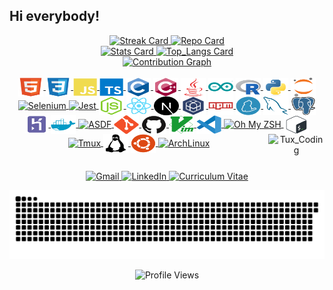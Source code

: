 ## Hi everybody!  

<div align="center">

<div align="center">
  <a href="https://AlvaroDavi5.github.io/pages/portfolio/">
  <img alt="Streak Card" height="120em" src="https://github-readme-streak-stats.herokuapp.com/?user=AlvaroDavi5&theme=gotham">
  <img alt="Repo Card" height="120em" src="https://github-readme-stats.vercel.app/api/pin/?username=AlvaroDavi5&show_icons=true&show_owner=true&border_radius=10&theme=gotham&repo=AlvaroDavi5"/>
</div>

<div align="center">
  <a href="https://AlvaroDavi5.github.io/pages/portfolio/">
  <img alt="Stats Card" height="180em" src="https://github-readme-stats.vercel.app/api?username=AlvaroDavi5&show_icons=true&border_radius=8&theme=gotham&include_all_commits=true&count_private=true"/>
  <img alt="Top_Langs Card" height="180em" src="https://github-readme-stats.vercel.app/api/top-langs/?username=AlvaroDavi5&layout=compact&langs_count=20&border_radius=8&theme=gotham"/>
</div>

<div align="center">
  <a href="https://AlvaroDavi5.github.io/pages/portfolio/">
  <img alt="Contribution Graph" height="180em" src="https://activity-graph.herokuapp.com/graph?username=AlvaroDavi5&border_radius=8&theme=gotham&count_private=true"/>
</div>

<div style="display: inline_block"><br>
  <a href="https://developer.mozilla.org/docs/Web/HTML">
    <img align="center" alt="HTML" height="30" width="40" src="https://raw.githubusercontent.com/devicons/devicon/master/icons/html5/html5-original.svg">
  </a>
  <a href="https://developer.mozilla.org/docs/Web/CSS">
    <img align="center" alt="CSS" height="30" width="40" src="https://raw.githubusercontent.com/devicons/devicon/master/icons/css3/css3-original.svg">
  </a>
  <a href="https://developer.mozilla.org/docs/Web/JavaScript">
    <img align="center" alt="JavaScript" height="28" width="38" src="https://raw.githubusercontent.com/devicons/devicon/master/icons/javascript/javascript-plain.svg">
  </a>
  <a href="https://www.typescriptlang.org/">
    <img align="center" alt="TypeScript" height="28" width="38" src="https://raw.githubusercontent.com/devicons/devicon/master/icons/typescript/typescript-plain.svg">
  </a>
  <a href="https://devdocs.io/c/">
    <img align="center" alt="C" height="30" width="40" src="https://raw.githubusercontent.com/devicons/devicon/master/icons/c/c-original.svg">
  </a>
  <a href="https://devdocs.io/cpp/">
    <img align="center" alt="C++" height="30" width="40" src="https://raw.githubusercontent.com/devicons/devicon/master/icons/cplusplus/cplusplus-original.svg">
  </a>
  <a href="https://www.java.com/">
    <img align="center" alt="Java" height="30" width="40" src="https://github.com/devicons/devicon/blob/master/icons/java/java-plain.svg">
  </a>
  <a href="https://www.arduino.cc/">
    <img align="center" alt="Arduino" height="30" width="40" src="https://raw.githubusercontent.com/devicons/devicon/master/icons/arduino/arduino-original.svg">
  </a>
  <a href="https://www.r-project.org">
    <img align="center" alt="R" height="30" width="40" src="https://github.com/devicons/devicon/blob/master/icons/r/r-original.svg">
  </a>
  <a href="https://www.python.org/">
    <img align="center" alt="Python" height="30" width="40" src="https://raw.githubusercontent.com/devicons/devicon/master/icons/python/python-original.svg">
  </a>

  <a href="https://jupyter.org/">
    <img align="center" alt="Jupyter" height="30" width="40" src="https://raw.githubusercontent.com/devicons/devicon/master/icons/jupyter/jupyter-original.svg">
  </a>
  <a href="https://selenium-python.readthedocs.io/">
    <img align="center" alt="Selenium" height="26" width="26" src="https://seeklogo.com/images/S/selenium-logo-A1B53CEFB0-seeklogo.com.png">
  </a>
  <a href="https://jestjs.io/">
    <img align="center" alt="Jest" height="28" width="28" src="https://seeklogo.com/images/J/jest-logo-F9901EBBF7-seeklogo.com.png">
  </a>
  <a href="https://nodejs.org/en/">
    <img align="center" alt="NodeJS" height="30" width="40" src="https://raw.githubusercontent.com/devicons/devicon/master/icons/nodejs/nodejs-plain.svg">
  </a>
  <a href="https://reactjs.org/">
    <img align="center" alt="ReactJS" height="30" width="40" src="https://raw.githubusercontent.com/devicons/devicon/master/icons/react/react-original.svg">
  </a>
  <a href="https://nextjs.org/">
    <img align="center" alt="NextJS" height="30" width="40" src="https://raw.githubusercontent.com/devicons/devicon/master/icons/nextjs/nextjs-original.svg">
  </a>
  <a href="https://sequelize.org/master/">
    <img align="center" alt="Sequelize" height="30" width="40" src="https://raw.githubusercontent.com/devicons/devicon/master/icons/sequelize/sequelize-plain.svg">
  </a>
  <a href="https://www.npmjs.com/">
    <img align="center" alt="NPM" height="30" width="40" src="https://raw.githubusercontent.com/devicons/devicon/master/icons/npm/npm-original-wordmark.svg">
  </a>
  <a href="https://yarnpkg.com/">
    <img align="center" alt="Yarn" height="30" width="40" src="https://raw.githubusercontent.com/devicons/devicon/master/icons/yarn/yarn-original.svg">
  </a>

  <a href="https://www.mysql.com/">
    <img align="center" alt="MySQL" height="30" width="40" src="https://raw.githubusercontent.com/devicons/devicon/master/icons/mysql/mysql-original.svg">
  </a>
  <a href="https://www.postgresql.org/">
    <img align="center" alt="PostgreSQL" height="30" width="40" src="https://raw.githubusercontent.com/devicons/devicon/master/icons/postgresql/postgresql-original.svg">
  </a>
  <!--
  <a href="https://www.mongodb.com/">
    <img align="center" alt="MongoDB" height="30" width="40" src="https://raw.githubusercontent.com/devicons/devicon/master/icons/mongodb/mongodb-original.svg">
  </a>
  -->
  <!--
  <a href="https://vercel.com/">
    <img align="center" alt="Vercel" height="30" width="40" src="https://pipedream.com/s.v0/app_1xohRm/logo/orig">
  </a>
  -->
  <!--
  <a href="https://firebase.google.com/">
    <img align="center" alt="Firebase" height="30" width="40" src="https://raw.githubusercontent.com/devicons/devicon/master/icons/firebase/firebase-plain.svg">
  </a>
  -->
  <a href="https://www.heroku.com">
    <img align="center" alt="Heroku" height="27" width="37" src="https://raw.githubusercontent.com/devicons/devicon/master/icons/heroku/heroku-plain.svg">
  </a>

  <a href="https://www.docker.com/">
    <img align="center" alt="Docker" height="30" width="40" src="https://raw.githubusercontent.com/devicons/devicon/master/icons/docker/docker-plain.svg">
  </a>
  <a href="https://asdf-vm.com/">
    <img align="center" alt="ASDF" height="30" width="30" src="https://static.thenounproject.com/png/39108-200.png">
  </a>
  <a href="https://git-scm.com/">
    <img align="center" alt="Git" height="30" width="40" src="https://raw.githubusercontent.com/devicons/devicon/master/icons/git/git-original.svg">
  </a>
  <a href="https://github.com/">
  <img align="center" alt="GitHub" height="30" width="40" src="https://raw.githubusercontent.com/devicons/devicon/master/icons/github/github-original.svg">
  </a>
  <!--
  <a href="https://cloud.google.com/products">
    <img align="center" alt="Google Cloud" height="30" width="40" src="https://raw.githubusercontent.com/devicons/devicon/master/icons/googlecloud/googlecloud-original.svg">
  </a>
  -->
  <!--
  <a href="https://trello.com">
    <img align="center" alt="Trello" height="30" width="40" src="https://raw.githubusercontent.com/devicons/devicon/master/icons/trello/trello-plain.svg">
  </a>
  -->
  <a href="https://www.vim.org/">
    <img align="center" alt="VIM" height="30" width="40" src="https://raw.githubusercontent.com/devicons/devicon/master/icons/vim/vim-plain.svg">
  </a>
  <a href="https://code.visualstudio.com/">
    <img align="center" alt="VSCode" height="30" width="40" src="https://raw.githubusercontent.com/devicons/devicon/master/icons/vscode/vscode-original.svg">
  </a>
  <!--
  <a href="https://www.gimp.org/">
    <img align="center" alt="Gimp" height="30" width="40" src="https://raw.githubusercontent.com/devicons/devicon/master/icons/gimp/gimp-plain.svg">
  </a>
  -->
  <!--
  <a href="https://inkscape.org/">
    <img align="center" alt="Inkscape" height="30" width="40" src="https://raw.githubusercontent.com/devicons/devicon/master/icons/inkscape/inkscape-plain.svg">
  </a>
  -->
  <!--
  <a href="https://www.blender.org/">
    <img align="center" alt="Blender" height="30" width="40" src="https://upload.wikimedia.org/wikipedia/commons/f/fa/Blenderlogo.svg">
  </a>
  -->
  <!--
  <a href="https://unity.com/">
    <img align="center" alt="Unity" height="30" width="40" src="https://raw.githubusercontent.com/devicons/devicon/master/icons/unity/unity-original.svg">
  </a>
  -->
  <a href="https://ohmyz.sh/">
    <img align="center" alt="Oh My ZSH" height="30" width="40" src="https://raw.githubusercontent.com/iquintero/bullet-train-oh-my-zsh-theme/master/img/icon.svg">
  </a>
  <a href="https://www.gnu.org/software/bash/">
    <img align="center" alt="Bash" height="30" width="40" src="https://raw.githubusercontent.com/devicons/devicon/master/icons/bash/bash-original.svg">
  </a>
  <a href="https://github.com/tmux/tmux/wiki">
    <img align="center" alt="Tmux" height="27" width="27" src="https://seeklogo.com/images/T/tmux-logo-E71523388A-seeklogo.com.png">
  </a>
  <a href="https://www.kernel.org/">
    <img align="center" alt="Linux" height="30" width="40" src="https://raw.githubusercontent.com/devicons/devicon/master/icons/linux/linux-plain.svg">
  </a>
  <a href="https://ubuntu.com/">
    <img align="center" alt="Ubuntu" height="30" width="40" src="https://raw.githubusercontent.com/devicons/devicon/master/icons/ubuntu/ubuntu-plain.svg">
  </a>
  <a href="https://archlinux.org">
    <img align="center" alt="ArchLinux" height="30" width="30" src="https://cdn0.iconfinder.com/data/icons/flat-round-system/512/archlinux-512.png">
  </a>

  <img align="right" alt="Tux_Coding" height="" width="90px" src="https://1.bp.blogspot.com/--SpiFL8s8LI/XNHTUSpFQ0I/AAAAAAAAS80/E7VOY9KRLiAALhHw20izR7kBj-YMNYMIQCLcBGAs/s1600/tenor.gif">
</div>

  ##

<div>
  <a href="mailto: alvaro.davisa@gmail.com">
    <img alt="Gmail" src="https://img.shields.io/badge/-Gmail-%23333?style=for-the-badge&logo=gmail&logoColor=white" target="_blank">
  </a>
  <a href="https://www.linkedin.com/in/alvaro-davi/" target="_blank">
    <img alt="LinkedIn" src="https://img.shields.io/badge/-LinkedIn-%230077B5?style=for-the-badge&logo=linkedin&logoColor=white" target="_blank">
  </a>
  <a href="https://drive.google.com/file/d/1dcYonafspY1OKwCt9Tp6gtl5OlJuchMN/view?usp=sharing" target="_blank">
    <img alt="Curriculum Vitae" height="30" width="30" src="https://cdn-icons-png.flaticon.com/512/1672/1672211.png" target="_blank">
  </a>

  ![Snake Animation](https://github.com/AlvaroDavi5/AlvaroDavi5/blob/output/github-contribution-grid-snake.svg)
</div>

![Profile Views](https://komarev.com/ghpvc/?username=AlvaroDavi5&color=27967c&style=flat&label=Profile+Views)

</div>
